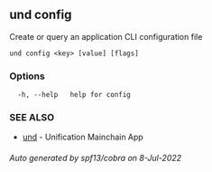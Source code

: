 ## und config

Create or query an application CLI configuration file

```
und config <key> [value] [flags]
```

### Options

```
  -h, --help   help for config
```

### SEE ALSO

* [und](und.md)	 - Unification Mainchain App

###### Auto generated by spf13/cobra on 8-Jul-2022
